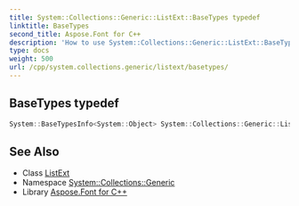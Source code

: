 ```yaml
---
title: System::Collections::Generic::ListExt::BaseTypes typedef
linktitle: BaseTypes
second_title: Aspose.Font for C++
description: 'How to use System::Collections::Generic::ListExt::BaseTypes typedef of System::Collections::Generic::ListExt class in C++.'
type: docs
weight: 500
url: /cpp/system.collections.generic/listext/basetypes/
---
```

## BaseTypes typedef




```cpp
System::BaseTypesInfo<System::Object> System::Collections::Generic::ListExt< T >::BaseTypes
```

## See Also

* Class [ListExt](../)
* Namespace [System::Collections::Generic](../../)
* Library [Aspose.Font for C++](../../../)
